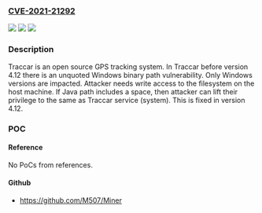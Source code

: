 ### [CVE-2021-21292](https://cve.mitre.org/cgi-bin/cvename.cgi?name=CVE-2021-21292)
![](https://img.shields.io/static/v1?label=Product&message=traccar&color=blue)
![](https://img.shields.io/static/v1?label=Version&message=n%2Fa&color=blue)
![](https://img.shields.io/static/v1?label=Vulnerability&message=CWE-428%3A%20Unquoted%20Search%20Path%20or%20Element&color=brighgreen)

### Description

Traccar is an open source GPS tracking system. In Traccar before version 4.12 there is an unquoted Windows binary path vulnerability. Only Windows versions are impacted. Attacker needs write access to the filesystem on the host machine. If Java path includes a space, then attacker can lift their privilege to the same as Traccar service (system). This is fixed in version 4.12.

### POC

#### Reference
No PoCs from references.

#### Github
- https://github.com/M507/Miner

